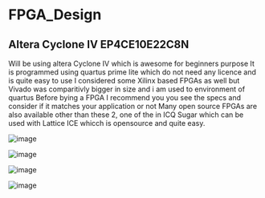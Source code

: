 # FPGA_Design
## Altera Cyclone IV EP4CE10E22C8N
Will be using altera Cyclone IV which is awesome for beginners purpose
It is programmed using quartus prime lite which do not need any licence and is quite easy to use
I considered some Xilinx based FPGAs as well but Vivado was comparitivly bigger in size and i am used to environment of quartus
Before bying a FPGA I recommend you you see the specs and consider if it matches your application or not
Many open source FPGAs are also available other than these 2, one of the in ICQ Sugar which can be used with Lattice ICE whicch is opensource and quite easy.


![image](https://user-images.githubusercontent.com/49076977/120885123-ec350a80-c604-11eb-91f7-56c84a9c687a.png)


![image](https://user-images.githubusercontent.com/49076977/120885321-f1468980-c605-11eb-9966-4cf8eef69abf.png)


![image](https://user-images.githubusercontent.com/49076977/120885343-091e0d80-c606-11eb-8d27-68e1a82e19fc.png)


![image](https://user-images.githubusercontent.com/49076977/120885376-32d73480-c606-11eb-873a-19b6bbc73a33.png)


